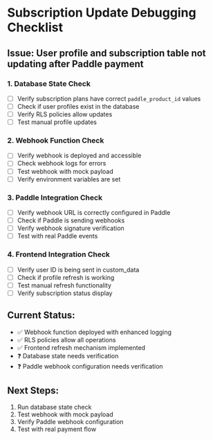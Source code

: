 # Subscription Update Debugging Checklist

## Issue: User profile and subscription table not updating after Paddle payment

### 1. Database State Check

- [ ] Verify subscription plans have correct `paddle_product_id` values
- [ ] Check if user profiles exist in the database
- [ ] Verify RLS policies allow updates
- [ ] Test manual profile updates

### 2. Webhook Function Check

- [ ] Verify webhook is deployed and accessible
- [ ] Check webhook logs for errors
- [ ] Test webhook with mock payload
- [ ] Verify environment variables are set

### 3. Paddle Integration Check

- [ ] Verify webhook URL is correctly configured in Paddle
- [ ] Check if Paddle is sending webhooks
- [ ] Verify webhook signature verification
- [ ] Test with real Paddle events

### 4. Frontend Integration Check

- [ ] Verify user ID is being sent in custom_data
- [ ] Check if profile refresh is working
- [ ] Test manual refresh functionality
- [ ] Verify subscription status display

## Current Status:

- ✅ Webhook function deployed with enhanced logging
- ✅ RLS policies allow all operations
- ✅ Frontend refresh mechanism implemented
- ❓ Database state needs verification
- ❓ Paddle webhook configuration needs verification

## Next Steps:

1. Run database state check
2. Test webhook with mock payload
3. Verify Paddle webhook configuration
4. Test with real payment flow
